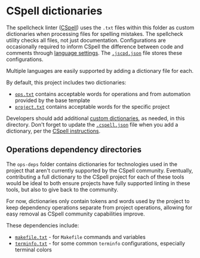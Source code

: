 # CSpell dictionaries

The spellcheck linter ([CSpell][cspell]) uses the `.txt` files within this folder as custom dictionaries when processing
files for spelling mistakes. The spellcheck utility checks all files, not just documentation. Configurations are
occasionally required to inform CSpell the difference between code and comments through [language settings][language].
The [`.jscpd.json`][config] file stores these configurations.

Multiple languages are easily supported by adding a dictionary file for each.

By default, this project includes two dictionaries:

- [`ops.txt`](ops.txt) contains acceptable words for operations and from automation provided by the base template
- [`project.txt`](project.txt) contains acceptable words for the specific project

Developers should add additional [custom dictionaries][docs-dicts], as needed, in this directory. Don't forget to update
the [`.cspell.json`][config] file when you add a dictionary, per the [CSpell instructions][add-dictionary].

## Operations dependency directories

The `ops-deps` folder contains dictionaries for technologies used in the project that aren't currently supported by the
CSpell community. Eventually, contributing a full dictionary to the CSpell project for each of these tools would be
ideal to both ensure projects have fully supported linting in these tools, but also to give back to the community.

For now, dictionaries only contain tokens and words used by the project to keep dependency operations separate from
project operations, allowing for easy removal as CSpell community capabilities improve.

These dependencies include:

- [`makefile.txt`](ops-deps/makefile.txt) - for `Makefile` commands and variables
- [`terminfo.txt`](ops-deps/terminfo.txt) - for some common `terminfo` configurations, especially terminal colors

<!-- Link repository -->

[add-dictionary]: https://cspell.org/docs/dictionaries/#dictionary-definition
[config]: ../linters/.cspell.json
[cspell]: https://cspell.org
[docs-dicts]: https://cspell.org/docs/dictionaries-custom/
[language]: https://cspell.org/configuration/language-settings/
